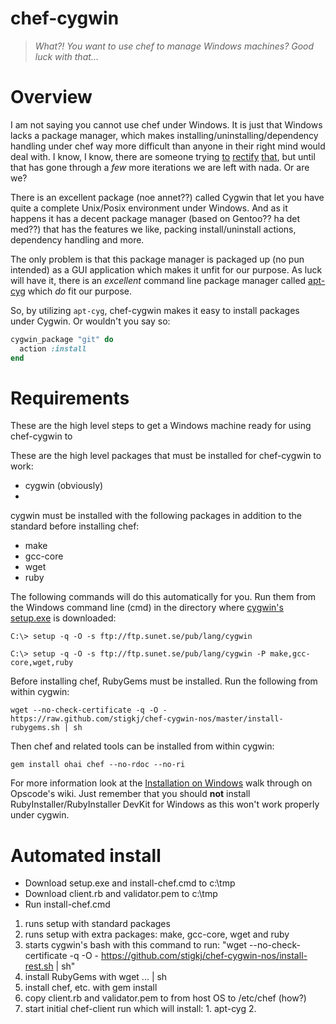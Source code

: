 chef-cygwin
===========

> _What?! You want to use chef to manage Windows machines? Good luck with that..._

Overview
========

I am not saying you cannot use chef under Windows. It is just that Windows lacks a package manager, which makes
installing/uninstalling/dependency handling under chef way more difficult than anyone in their right mind would deal
with. I know, I know, there are someone trying [to][1] [rectify][2] [that][3], but until that has gone through a _few_
more iterations we are left with nada. Or are we?

There is an excellent package (noe annet??) called Cygwin that let you have quite a complete Unix/Posix environment
under Windows. And as it happens it has a decent package manager (based on Gentoo?? ha det med??) that has the features
we like, packing install/uninstall actions, dependency handling and more.

The only problem is that this package manager is packaged up (no pun intended) as a GUI application which makes it
unfit for our purpose. As luck will have it, there is an _excellent_ command line package manager called [apt-cyg][4]
which _do_ fit our purpose.

So, by utilizing `apt-cyg`, chef-cygwin makes it easy to install packages under Cygwin. Or wouldn't you say so:

```ruby
cygwin_package "git" do
  action :install
end
```

Requirements
============

These are the high level steps to get a Windows machine ready for using chef-cygwin to

These are the high level packages that must be installed for chef-cygwin to work:

* cygwin (obviously)
*



cygwin must be installed with the following packages in addition to the standard before installing chef:

* make
* gcc-core 
* wget
* ruby

The following commands will do this automatically for you. Run them from the Windows command line (cmd) in the directory
where [cygwin's setup.exe][5] is downloaded:

```
C:\> setup -q -O -s ftp://ftp.sunet.se/pub/lang/cygwin
```

```
C:\> setup -q -O -s ftp://ftp.sunet.se/pub/lang/cygwin -P make,gcc-core,wget,ruby
```

Before installing chef, RubyGems must be installed. Run the following from within cygwin:

```
wget --no-check-certificate -q -O - https://raw.github.com/stigkj/chef-cygwin-nos/master/install-rubygems.sh | sh
```

Then chef and related tools can be installed from within cygwin:

```
gem install ohai chef --no-rdoc --no-ri
```

For more information look at the [Installation on Windows][6] walk through on Opscode's wiki. Just remember that you
should **not** install RubyInstaller/RubyInstaller DevKit for Windows as this won't work properly under cygwin.

Automated install
=================

* Download setup.exe and install-chef.cmd to c:\tmp
* Download client.rb and validator.pem to c:\tmp
* Run install-chef.cmd
 1. runs setup with standard packages
 2. runs setup with extra packages: make, gcc-core, wget and ruby
 3. starts cygwin's bash with this command to run: "wget --no-check-certificate -q -O - https://github.com/stigkj/chef-cygwin-nos/install-rest.sh | sh"
   3. install RubyGems with wget ... | sh
   4. install chef, etc. with gem install
   5. copy client.rb and validator.pem to from host OS to /etc/chef (how?)
   6. start initial chef-client run which will install:
     1. apt-cyg
     2.


[1]: http://coapp.org
[2]: https://github.com/chocolatey/chocolatey
[3]: http://code.google.com/p/windows-package-manager
[4]: http://code.google.com/p/apt-cyg
[5]: http://cygwin.org/setup.exe
[6]: http://wiki.opscode.com/display/chef/Installation+on+Windows

